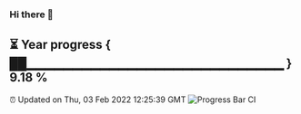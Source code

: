 ### Hi there 👋
⏳ Year progress { ██▁▁▁▁▁▁▁▁▁▁▁▁▁▁▁▁▁▁▁▁▁▁▁▁▁▁▁▁ } 9.18 %
---
⏰ Updated on Thu, 03 Feb 2022 12:25:39 GMT
![Progress Bar CI](https://github.com/liununu/liununu/workflows/Progress%20Bar%20CI/badge.svg)
